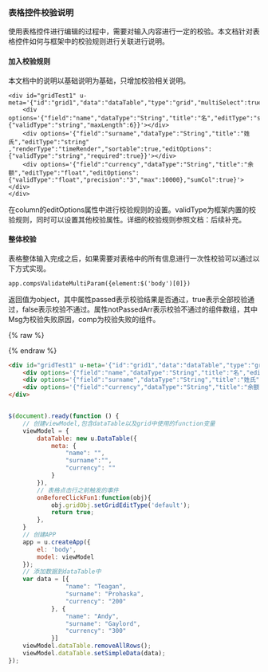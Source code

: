 ### 表格控件校验说明

使用表格控件进行编辑的过程中，需要对输入内容进行一定的校验。本文档针对表格控件如何与框架中的校验规则进行关联进行说明。

#### 加入校验规则

本文档中的说明以基础说明为基础，只增加校验相关说明。

	<div id="gridTest1" u-meta='{"id":"grid1","data":"dataTable","type":"grid","multiSelect":true,"editable":true,"onBeforeClickFun":"onBeforeClickFun1"}'>
		<div options='{"field":"name","dataType":"String","title":"名","editType":"string","sortable":true,"canSwap":true,"editOptions":{"validType":"string","maxLength":6}}'></div>
	    <div options='{"field":"surname","dataType":"String","title":"姓氏","editType":"string" ,"renderType":"timeRender","sortable":true,"editOptions":{"validType":"string","required":true}}'></div>
		<div options='{"field":"currency","dataType":"String","title":"余额","editType":"float","editOptions":{"validType":"float","precision":"3","max":10000},"sumCol":true}'></div>
	</div>

在column的editOptions属性中进行校验规则的设置。validType为框架内置的校验规则，同时可以设置其他校验属性。详细的校验规则参照文档：后续补充。


#### 整体校验

表格整体输入完成之后，如果需要对表格中的所有信息进行一次性校验可以通过以下方式实现。

	app.compsValidateMultiParam({element:$('body')[0]})

返回值为object，其中属性passed表示校验结果是否通过，true表示全部校验通过，false表示校验不通过。属性notPassedArr表示校验不通过的组件数组，其中Msg为校验失败原因，comp为校验失败的组件。



{% raw %}
<div class="example-content"><div id="gridTest1" u-meta='{"id":"grid1","data":"dataTable","type":"grid","multiSelect":true,"editable":true,"onBeforeClickFun":"onBeforeClickFun1"}'>
	<div options='{"field":"name","dataType":"String","title":"名","editType":"string","sortable":true,"canSwap":true,"editOptions":{"validType":"string","maxLength":6}}'></div>
    <div options='{"field":"surname","dataType":"String","title":"姓氏","editType":"string" ,"renderType":"timeRender","sortable":true,"editOptions":{"validType":"string","required":true}}'></div>
	<div options='{"field":"currency","dataType":"String","title":"余额","editType":"float","editOptions":{"validType":"float","precision":"3","max":10000},"sumCol":true}'></div>
</div></div>

<style>

</style>

<script>
$(document).ready(function () {
	// 创建viewModel,包含dataTable以及grid中使用的function变量
    viewModel = {
        dataTable: new u.DataTable({
            meta: {
                "name": "",
                "surname":"",
                "currency": ""
            }
        }),
		// 表格点击行之前触发的事件
        onBeforeClickFun1:function(obj){
            obj.gridObj.setGridEditType('default');
            return true;
        },
    }
	// 创建APP
    app = u.createApp({
        el: 'body',
        model: viewModel
    });
	// 添加数据到dataTable中
    var data = [{
                "name": "Teagan",
                "surname": "Prohaska",
                "currency": "200"
            }, {
                "name": "Andy",
                "surname": "Gaylord",
                "currency": "300"
            }]
    viewModel.dataTable.removeAllRows();
    viewModel.dataTable.setSimpleData(data);
});

</script>

{% endraw %}
``` html
<div id="gridTest1" u-meta='{"id":"grid1","data":"dataTable","type":"grid","multiSelect":true,"editable":true,"onBeforeClickFun":"onBeforeClickFun1"}'>
	<div options='{"field":"name","dataType":"String","title":"名","editType":"string","sortable":true,"canSwap":true,"editOptions":{"validType":"string","maxLength":6}}'></div>
    <div options='{"field":"surname","dataType":"String","title":"姓氏","editType":"string" ,"renderType":"timeRender","sortable":true,"editOptions":{"validType":"string","required":true}}'></div>
	<div options='{"field":"currency","dataType":"String","title":"余额","editType":"float","editOptions":{"validType":"float","precision":"3","max":10000},"sumCol":true}'></div>
</div>
```
``` css

```
``` js
$(document).ready(function () {
	// 创建viewModel,包含dataTable以及grid中使用的function变量
    viewModel = {
        dataTable: new u.DataTable({
            meta: {
                "name": "",
                "surname":"",
                "currency": ""
            }
        }),
		// 表格点击行之前触发的事件
        onBeforeClickFun1:function(obj){
            obj.gridObj.setGridEditType('default');
            return true;
        },
    }
	// 创建APP
    app = u.createApp({
        el: 'body',
        model: viewModel
    });
	// 添加数据到dataTable中
    var data = [{
                "name": "Teagan",
                "surname": "Prohaska",
                "currency": "200"
            }, {
                "name": "Andy",
                "surname": "Gaylord",
                "currency": "300"
            }]
    viewModel.dataTable.removeAllRows();
    viewModel.dataTable.setSimpleData(data);
});

```
